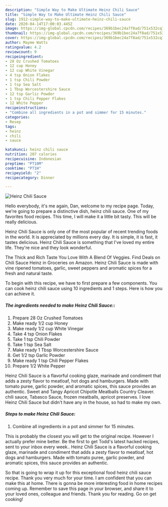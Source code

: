 ```yaml
---
description: "Simple Way to Make Ultimate Heinz Chili Sauce"
title: "Simple Way to Make Ultimate Heinz Chili Sauce"
slug: 1912-simple-way-to-make-ultimate-heinz-chili-sauce
date: 2020-04-14T17:00:03.445Z
image: https://img-global.cpcdn.com/recipes/369b1bec24a7f8ad/751x532cq70/heinz-chili-sauce-recipe-main-photo.jpg
thumbnail: https://img-global.cpcdn.com/recipes/369b1bec24a7f8ad/751x532cq70/heinz-chili-sauce-recipe-main-photo.jpg
cover: https://img-global.cpcdn.com/recipes/369b1bec24a7f8ad/751x532cq70/heinz-chili-sauce-recipe-main-photo.jpg
author: Mayme Watts
ratingvalue: 4.2
reviewcount: 9
recipeingredient:
- 28 Oz Crushed Tomatoes
- 12 cup Honey
- 12 cup White Vinegar
- 4 tsp Onion Flakes
- 1 tsp Chili Powder
- 1 tsp Sea Salt
- 1 Tbsp Worcestershire Sauce
- 12 tsp Garlic Powder
- 1 tsp Chili Pepper Flakes
- 12 White Pepper
recipeinstructions:
- "Combine all ingredients in a pot and simmer for 15 minutes."
categories:
- Resep
tags:
- heinz
- chili
- sauce

katakunci: heinz chili sauce
nutrition: 207 calories
recipecuisine: Indonesian
preptime: "PT10M"
cooktime: "PT1H"
recipeyield: "2"
recipecategory: Dinner

---
```



![Heinz Chili Sauce](https://img-global.cpcdn.com/recipes/369b1bec24a7f8ad/751x532cq70/heinz-chili-sauce-recipe-main-photo.jpg)

Hello everybody, it's me again, Dan, welcome to my recipe page. Today, we're going to prepare a distinctive dish, heinz chili sauce. One of my favorites food recipes. This time, I will make it a little bit tasty. This will be really delicious.

Heinz Chili Sauce is only one of the most popular of recent trending foods in the world. It is appreciated by millions every day. It is simple, it is fast, it tastes delicious. Heinz Chili Sauce is something that I've loved my entire life. They're nice and they look wonderful.

The Thick and Rich Taste You Love With A Blend Of Veggies. Find Deals on Chili Sauce Heinz in Groceries on Amazon. Heinz Chili Sauce is made with vine ripened tomatoes, garlic, sweet peppers and aromatic spices for a fresh and natural taste.


To begin with this recipe, we have to first prepare a few components. You can cook heinz chili sauce using 10 ingredients and 1 steps. Here is how you can achieve it.

##### The ingredients needed to make Heinz Chili Sauce::

1. Prepare 28 Oz Crushed Tomatoes
1. Make ready 1/2 cup Honey
1. Make ready 1/2 cup White Vinegar
1. Take 4 tsp Onion Flakes
1. Take 1 tsp Chili Powder
1. Take 1 tsp Sea Salt
1. Make ready 1 Tbsp Worcestershire Sauce
1. Get 1/2 tsp Garlic Powder
1. Make ready 1 tsp Chili Pepper Flakes
1. Prepare 1/2 White Pepper


Heinz Chili Sauce is a flavorful cooking glaze, marinade and condiment that adds a zesty flavor to meatloaf, hot dogs and hamburgers. Made with tomato puree, garlic powder, and aromatic spices, this sauce provides an authentic. Sweet and Tangy Apricot Chipotle Meatballs Country Cleaver. chili sauce, Tabasco Sauce, frozen meatballs, apricot preserves. I love Heinz Chili Sauce but didn&#39;t have any in the house, so had to make my own. 

##### Steps to make Heinz Chili Sauce:

1. Combine all ingredients in a pot and simmer for 15 minutes.


This is probably the closest you will get to the original recipe. However I actually prefer mine better. Be the first to get Todd&#39;s latest hacked recipes, sent to your inbox every week.. Heinz Chili Sauce is a flavorful cooking glaze, marinade and condiment that adds a zesty flavor to meatloaf, hot dogs and hamburgers. Made with tomato puree, garlic powder, and aromatic spices, this sauce provides an authentic. 

So that is going to wrap it up for this exceptional food heinz chili sauce recipe. Thank you very much for your time. I am confident that you can make this at home. There is gonna be more interesting food in home recipes coming up. Remember to save this page in your browser, and share it to your loved ones, colleague and friends. Thank you for reading. Go on get cooking!
